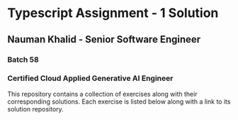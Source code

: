 # Typescript Assignment - 1 Solution

## Nauman Khalid - Senior Software Engineer

### Batch 58

### Certified Cloud Applied Generative AI Engineer

This repository contains a collection of exercises along with their corresponding solutions. Each exercise is listed below along with a link to its solution repository.
